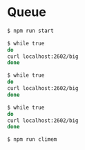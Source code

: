 # Queue

```bash 
$ npm run start
```
```bash 
$ while true
do
curl localhost:2602/big
done
```
```bash 
$ while true
do
curl localhost:2602/big
done
```
```bash
$ while true
do
curl localhost:2602/big
done
```
```bash
$ npm run climem
```
